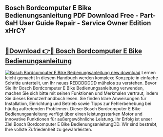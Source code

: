 ## Bosch Bordcomputer E Bike Bedienungsanleitung PDF Download Free - Part-6aH User Guide Repair - Service Owner Edition xHrCY

# <h2><a href="http://df4ktr1.blite.top/?on=Bosch+Bordcomputer+E+Bike+Bedienungsanleitung">🔗Download 👉🔴 Bosch Bordcomputer E Bike Bedienungsanleitung</a></h2>

[![Bosch Bordcomputer E Bike Bedienungsanleitung new download](https://i.imgur.com/lujVjoI.png)](http://df4ktr1.blite.top/?on=Bosch+Bordcomputer+E+Bike+Bedienungsanleitung)
Lernen leicht gemacht In diesem Handbuch werden komplexe Konzepte in einfache Schritte unterteilt, um Ihr neues REDDDDDDD mühelos zu verstehen. Bevor Sie Ihr Bosch Bordcomputer E Bike Bedienungsanleitung verwenden, machen Sie sich bitte mit seinen Funktionen und Merkmalen vertraut, indem Sie dieses Benutzerhandbuch lesen. Sie finden klare Anweisungen für Installation, Einrichtung und Betrieb sowie Tipps zur Fehlerbehebung bei häufig auftretenden Problemen. Dieser Bosch Bordcomputer E Bike Bedienungsanleitung verfügt über einen leistungsstarken Motor und innovative Funktionen für außergewöhnliche Leistung. Ihr Erfolg ist unser Ziel Bosch Bordcomputer E Bike BedienungsanleitungDD. Wir sind bestrebt, Ihre vollste Zufriedenheit zu gewährleisten.
